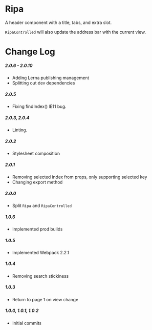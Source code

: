 # Ripa

A header component with a title, tabs, and extra slot.

`RipaControlled` will also update the address bar with the current view.

# Change Log

##### 2.0.6 - 2.0.10
- Adding Lerna publishing management
- Splitting out dev dependencies

##### 2.0.5
- Fixing findIndex() IE11 bug.

##### 2.0.3, 2.0.4
- Linting.

##### 2.0.2
- Stylesheet composition

##### 2.0.1
- Removing selected index from props, only supporting selected key
- Changing export method

##### 2.0.0
- Split `Ripa` and `RipaControlled`

##### 1.0.6
- Implemented prod builds

##### 1.0.5
- Implemented Webpack 2.2.1

##### 1.0.4
- Removing search stickiness

##### 1.0.3
- Return to page 1 on view change

##### 1.0.0, 1.0.1, 1.0.2
- Initial commits
